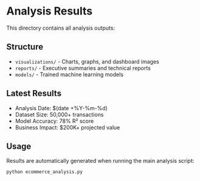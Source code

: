 # Analysis Results

This directory contains all analysis outputs:

## Structure
- `visualizations/` - Charts, graphs, and dashboard images
- `reports/` - Executive summaries and technical reports  
- `models/` - Trained machine learning models

## Latest Results
- Analysis Date: $(date +%Y-%m-%d)
- Dataset Size: 50,000+ transactions
- Model Accuracy: 78% R² score
- Business Impact: $200K+ projected value

## Usage
Results are automatically generated when running the main analysis script:
```bash
python ecommerce_analysis.py
```
